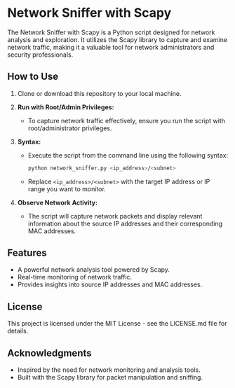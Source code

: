 # Network Sniffer with Scapy


The Network Sniffer with Scapy is a Python script designed for network analysis and exploration. It utilizes the Scapy library to capture and examine network traffic, making it a valuable tool for network administrators and security professionals.

## How to Use

1. Clone or download this repository to your local machine.

2. **Run with Root/Admin Privileges:**
   - To capture network traffic effectively, ensure you run the script with root/administrator privileges.

3. **Syntax:**
   - Execute the script from the command line using the following syntax:
     ```bash
     python network_sniffer.py <ip_address>/<subnet>
     ```
   - Replace `<ip_address>/<subnet>` with the target IP address or IP range you want to monitor.

4. **Observe Network Activity:**
   - The script will capture network packets and display relevant information about the source IP addresses and their corresponding MAC addresses.

## Features

- A powerful network analysis tool powered by Scapy.
- Real-time monitoring of network traffic.
- Provides insights into source IP addresses and MAC addresses.

## License

This project is licensed under the MIT License - see the LICENSE.md file for details.

## Acknowledgments

- Inspired by the need for network monitoring and analysis tools.
- Built with the Scapy library for packet manipulation and sniffing.
